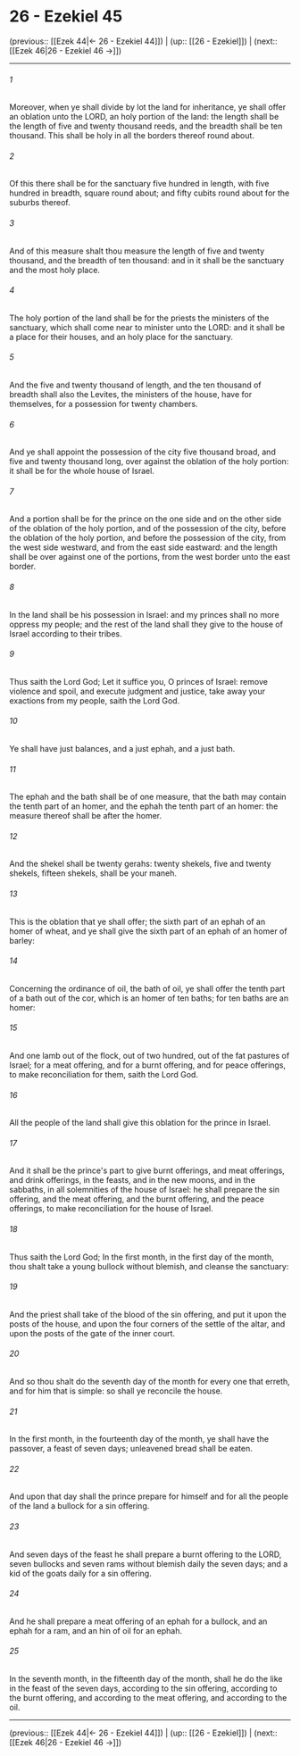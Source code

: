 # 26 - Ezekiel 45

(previous:: [[Ezek 44|← 26 - Ezekiel 44]]) | (up:: [[26 - Ezekiel]]) | (next:: [[Ezek 46|26 - Ezekiel 46 →]])

***


###### 1 
Moreover, when ye shall divide by lot the land for inheritance, ye shall offer an oblation unto the LORD, an holy portion of the land: the length shall be the length of five and twenty thousand reeds, and the breadth shall be ten thousand. This shall be holy in all the borders thereof round about. 

###### 2 
Of this there shall be for the sanctuary five hundred in length, with five hundred in breadth, square round about; and fifty cubits round about for the suburbs thereof. 

###### 3 
And of this measure shalt thou measure the length of five and twenty thousand, and the breadth of ten thousand: and in it shall be the sanctuary and the most holy place. 

###### 4 
The holy portion of the land shall be for the priests the ministers of the sanctuary, which shall come near to minister unto the LORD: and it shall be a place for their houses, and an holy place for the sanctuary. 

###### 5 
And the five and twenty thousand of length, and the ten thousand of breadth shall also the Levites, the ministers of the house, have for themselves, for a possession for twenty chambers. 

###### 6 
And ye shall appoint the possession of the city five thousand broad, and five and twenty thousand long, over against the oblation of the holy portion: it shall be for the whole house of Israel. 

###### 7 
And a portion shall be for the prince on the one side and on the other side of the oblation of the holy portion, and of the possession of the city, before the oblation of the holy portion, and before the possession of the city, from the west side westward, and from the east side eastward: and the length shall be over against one of the portions, from the west border unto the east border. 

###### 8 
In the land shall be his possession in Israel: and my princes shall no more oppress my people; and the rest of the land shall they give to the house of Israel according to their tribes. 

###### 9 
Thus saith the Lord God; Let it suffice you, O princes of Israel: remove violence and spoil, and execute judgment and justice, take away your exactions from my people, saith the Lord God. 

###### 10 
Ye shall have just balances, and a just ephah, and a just bath. 

###### 11 
The ephah and the bath shall be of one measure, that the bath may contain the tenth part of an homer, and the ephah the tenth part of an homer: the measure thereof shall be after the homer. 

###### 12 
And the shekel shall be twenty gerahs: twenty shekels, five and twenty shekels, fifteen shekels, shall be your maneh. 

###### 13 
This is the oblation that ye shall offer; the sixth part of an ephah of an homer of wheat, and ye shall give the sixth part of an ephah of an homer of barley: 

###### 14 
Concerning the ordinance of oil, the bath of oil, ye shall offer the tenth part of a bath out of the cor, which is an homer of ten baths; for ten baths are an homer: 

###### 15 
And one lamb out of the flock, out of two hundred, out of the fat pastures of Israel; for a meat offering, and for a burnt offering, and for peace offerings, to make reconciliation for them, saith the Lord God. 

###### 16 
All the people of the land shall give this oblation for the prince in Israel. 

###### 17 
And it shall be the prince's part to give burnt offerings, and meat offerings, and drink offerings, in the feasts, and in the new moons, and in the sabbaths, in all solemnities of the house of Israel: he shall prepare the sin offering, and the meat offering, and the burnt offering, and the peace offerings, to make reconciliation for the house of Israel. 

###### 18 
Thus saith the Lord God; In the first month, in the first day of the month, thou shalt take a young bullock without blemish, and cleanse the sanctuary: 

###### 19 
And the priest shall take of the blood of the sin offering, and put it upon the posts of the house, and upon the four corners of the settle of the altar, and upon the posts of the gate of the inner court. 

###### 20 
And so thou shalt do the seventh day of the month for every one that erreth, and for him that is simple: so shall ye reconcile the house. 

###### 21 
In the first month, in the fourteenth day of the month, ye shall have the passover, a feast of seven days; unleavened bread shall be eaten. 

###### 22 
And upon that day shall the prince prepare for himself and for all the people of the land a bullock for a sin offering. 

###### 23 
And seven days of the feast he shall prepare a burnt offering to the LORD, seven bullocks and seven rams without blemish daily the seven days; and a kid of the goats daily for a sin offering. 

###### 24 
And he shall prepare a meat offering of an ephah for a bullock, and an ephah for a ram, and an hin of oil for an ephah. 

###### 25 
In the seventh month, in the fifteenth day of the month, shall he do the like in the feast of the seven days, according to the sin offering, according to the burnt offering, and according to the meat offering, and according to the oil.

***

(previous:: [[Ezek 44|← 26 - Ezekiel 44]]) | (up:: [[26 - Ezekiel]]) | (next:: [[Ezek 46|26 - Ezekiel 46 →]])
